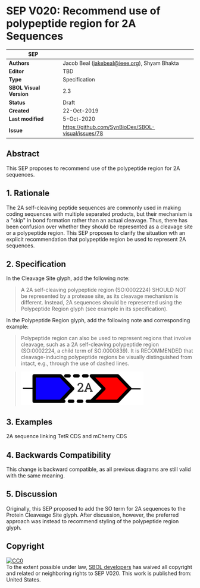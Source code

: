 # SEP V020: Recommend use of polypeptide region for 2A Sequences

| SEP | |
| --- | --- |
| **Authors** | Jacob Beal (jakebeal@ieee.org), Shyam Bhakta |
| **Editor** | TBD |
| **Type** | Specification |
| **SBOL Visual Version** | 2.3 |
| **Status** | Draft |
| **Created** | 22-Oct-2019 |
| **Last modified** | 5-Oct-2020 |
| **Issue**         | https://github.com/SynBioDex/SBOL-visual/issues/78 |


## Abstract

This SEP proposes to recommend use of the polypeptide region for 2A sequences.

## 1. Rationale <a name="rationale"></a>

The 2A self-cleaving peptide sequences are commonly used in making coding sequences with multiple separated products, but their mechanism is a "skip" in bond formation rather than an actual cleavage.  Thus, there has been confusion over whether they should be represented as a cleavage site or a polypeptide region. 
This SEP proposes to clarify the situation wth an explicit recommendation that polypeptide region be used to represent 2A sequences.

## 2. Specification <a name="specification"></a>

In the Cleavage Site glyph, add the following note:

> A 2A self-cleaving polypeptide region (SO:0002224) SHOULD NOT be represented by a protease site, as its cleavage mechanism is different. Instead, 2A sequences should be represented using the Polypeptide Region glyph (see example in its specification).

In the Polypeptide Region glyph, add the following note and corresponding example:

> Polypeptide region can also be used to represent regions that involve cleavage, such as a 2A self-cleaving polypeptide region (SO:0002224, a child term of SO:0000839). It is RECOMMENDED that cleavage-inducing polypeptide regions be visually distinguished from intact, e.g., through the use of dashed lines.

> ![glyph example](https://github.com/SynBioDex/SBOL-visual/raw/c3ab10b/Glyphs/polypeptide-region/polypeptide-2a-example.png)


## 3. Examples <a name='example'></a>

2A sequence linking TetR CDS and mCherry CDS


## 4. Backwards Compatibility <a name='compatibility'></a>

This change is backward compatible, as all previous diagrams are still valid with the same meaning.


## 5. Discussion <a name='discussion'></a>

Originally, this SEP proposed to add the SO term for 2A sequences to the Protein Cleaveage Site glyph. 
After discussion, however, the preferred approach was instead to recommend styling of the polypeptide region glyph.

## Copyright <a name='copyright'></a>

<p xmlns:dct="http://purl.org/dc/terms/" xmlns:vcard="http://www.w3.org/2001/vcard-rdf/3.0#">
  <a rel="license"
     href="http://creativecommons.org/publicdomain/zero/1.0/">
    <img src="http://i.creativecommons.org/p/zero/1.0/88x31.png" style="border-style: none;" alt="CC0" />
  </a>
  <br />
  To the extent possible under law,
  <a rel="dct:publisher"
     href="sbolstandard.org">
    <span property="dct:title">SBOL developers</span></a>
  has waived all copyright and related or neighboring rights to
  <span property="dct:title">SEP V020</span>.
This work is published from:
<span property="vcard:Country" datatype="dct:ISO3166"
      content="US" about="sbolstandard.org">
  United States</span>.
</p>
